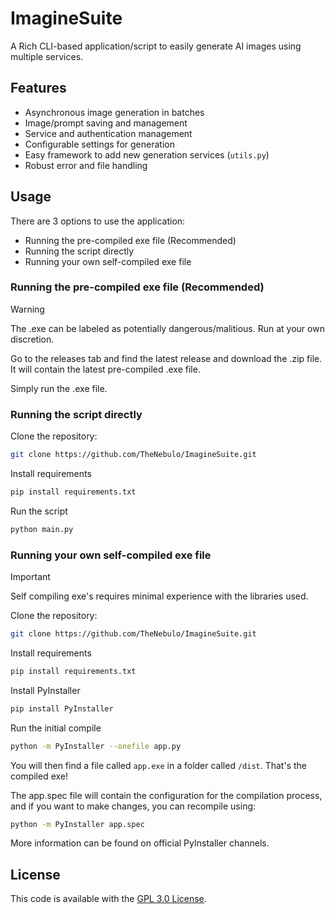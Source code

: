 # ImagineSuite

A Rich CLI-based application/script to easily generate AI images using multiple services.

## Features
- Asynchronous image generation in batches
- Image/prompt saving and management
- Service and authentication management
- Configurable settings for generation
- Easy framework to add new generation services (`utils.py`)
- Robust error and file handling

## Usage

There are 3 options to use the application:

- Running the pre-compiled exe file (Recommended)
- Running the script directly
- Running your own self-compiled exe file

### Running the pre-compiled exe file (Recommended)
> [!WARNING]  
> The .exe can be labeled as potentially dangerous/malitious. Run at your own discretion.

Go to the releases tab and find the latest release and download the .zip file. It will contain the latest pre-compiled .exe file.

Simply run the .exe file.

### Running the script directly

Clone the repository:
```bash
git clone https://github.com/TheNebulo/ImagineSuite.git
```

Install requirements
```bash
pip install requirements.txt
```

Run the script
```bash
python main.py
```

### Running your own self-compiled exe file

> [!IMPORTANT]  
> Self compiling exe's requires minimal experience with the libraries used.

Clone the repository:
```bash
git clone https://github.com/TheNebulo/ImagineSuite.git
```

Install requirements
```bash
pip install requirements.txt
```

Install PyInstaller
```bash
pip install PyInstaller
```

Run the initial compile
```bash
python -m PyInstaller --onefile app.py
```

You will then find a file called `app.exe` in a folder called `/dist`. That's the compiled exe!

The app.spec file will contain the configuration for the compilation process, and if you want to make changes, you can recompile using:
```bash
python -m PyInstaller app.spec
```

More information can be found on official PyInstaller channels.

## License

This code is available with the [GPL 3.0 License](https://choosealicense.com/licenses/gpl-3.0/).